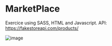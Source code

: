 # MarketPlace

Exercice using SASS, HTML and Javascript.
API: https://fakestoreapi.com/products/

![image](https://github.com/wmvieira21/MarketPlace/assets/90009567/de4efaf3-a98a-457e-89e6-86dd3706abe1)
